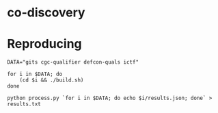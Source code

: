 # co-discovery

# Reproducing

    DATA="gits cgc-qualifier defcon-quals ictf"

    for i in $DATA; do
        (cd $i && ./build.sh)
    done

    python process.py `for i in $DATA; do echo $i/results.json; done` > results.txt
